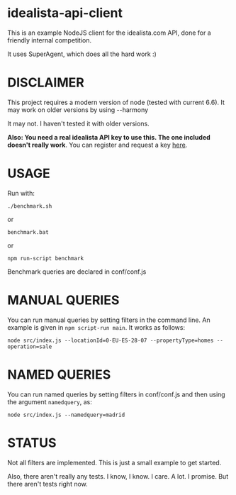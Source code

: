 # idealista-api-client

This is an example NodeJS client for the idealista.com API, done for a friendly internal competition.

It uses SuperAgent, which does all the hard work :)

DISCLAIMER
==========

This project requires a modern version of node (tested with current 6.6). It may work on older versions by using --harmony

It may not. I haven't tested it with older versions.

**Also: You need a real idealista API key to use this. The one included doesn't really work**. You can register and request a key [here](http://developers.idealista.com/access-request).


USAGE
=====

Run with:

```
./benchmark.sh
```

or

```
benchmark.bat
```

or

```
npm run-script benchmark
```

Benchmark queries are declared in conf/conf.js

MANUAL QUERIES
==============

You can run manual queries by setting filters in the command line. An example is given in `npm script-run main`. It works as follows:

```
node src/index.js --locationId=0-EU-ES-28-07 --propertyType=homes --operation=sale
```

NAMED QUERIES
=============

You can run named queries by setting filters in conf/conf.js and then using the argument `namedquery`, as:

```
node src/index.js --namedquery=madrid
```

STATUS
======

Not all filters are implemented. This is just a small example to get started.

Also, there aren't really any tests. I know, I know. I care. A lot. I promise. But there aren't tests right now.

